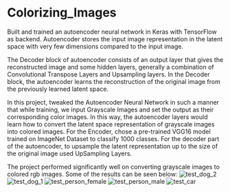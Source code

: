 # Colorizing_Images

Built and trained an autoencoder neural network in Keras with TensorFlow as backend. Autoencoder stores the input image representation in the latent space with very few dimensions compared to the input image.

The Decoder block of autoencoder consists of an output layer that gives the reconstructed image and some hidden layers, generally a combination of Convolutional Transpose Layers and Upsampling layers. In the Decoder block, the autoencoder learns the reconstruction of the original image from the previously learned latent space.

In this project, tweaked the Autoencoder Neural Network in such a manner that while training, we input Grayscale Images and set the output as their corresponding color images. In this way, the autoencoder layers would learn how to convert the latent space representation of grayscale images into colored images. For the Encoder, chose a pre-trained VGG16 model trained on ImageNet Dataset to classify 1000 classes. For the decoder part of the autoencoder, to upsample the latent representation up to the size of the original image used UpSampling Layers.

The project performed significantly well on converting grayscale images to colored rgb images. Some of the results can be seen below: 
![test_dog_2](https://github.com/Kartikaye07/Colorizing-Greyscale-Images/assets/106856745/a3ff0c61-b2b9-435c-b760-63209cd7611b)
![test_dog_1](https://github.com/Kartikaye07/Colorizing-Greyscale-Images/assets/106856745/bee49c5e-f97d-42db-b0de-11abc475acab)
![test_person_female](https://github.com/Kartikaye07/Colorizing-Greyscale-Images/assets/106856745/a78fefa8-96db-4b82-b828-223919cbc564)
![test_person_male](https://github.com/Kartikaye07/Colorizing-Greyscale-Images/assets/106856745/e6a77833-671b-46c3-8744-87b96647bd4d)
![test_car](https://github.com/Kartikaye07/Colorizing-Greyscale-Images/assets/106856745/b318a787-6bf6-44c0-b558-90f835def651)
